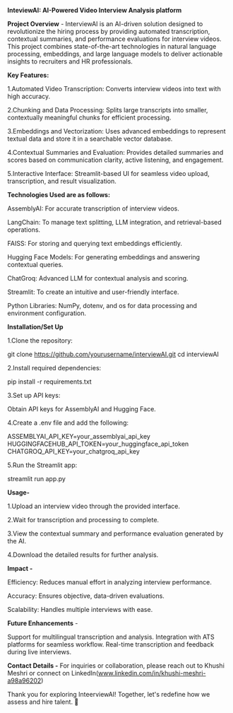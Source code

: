 **InteviewAI: AI-Powered Video Interview Analysis platform**



**Project Overview** - InterviewAI is an AI-driven solution designed to revolutionize the hiring process by providing automated transcription, contextual summaries, and performance evaluations for interview videos. This project combines state-of-the-art technologies in natural language processing, embeddings, and large language models to deliver actionable insights to recruiters and HR professionals.



**Key Features:**

1.Automated Video Transcription: Converts interview videos into text with high accuracy.

2.Chunking and Data Processing: Splits large transcripts into smaller, contextually meaningful chunks for efficient processing.

3.Embeddings and Vectorization: Uses advanced embeddings to represent textual data and store it in a searchable vector database.

4.Contextual Summaries and Evaluation: Provides detailed summaries and scores based on communication clarity, active listening, and engagement.

5.Interactive Interface: Streamlit-based UI for seamless video upload, transcription, and result visualization.



**Technologies Used are as follows:**

AssemblyAI: For accurate transcription of interview videos.

LangChain: To manage text splitting, LLM integration, and retrieval-based operations.

FAISS: For storing and querying text embeddings efficiently.

Hugging Face Models: For generating embeddings and answering contextual queries.

ChatGroq: Advanced LLM for contextual analysis and scoring.

Streamlit: To create an intuitive and user-friendly interface.

Python Libraries: NumPy, dotenv, and os for data processing and environment configuration.



**Installation/Set Up**

1.Clone the repository:

git clone https://github.com/yourusername/interviewAI.git
cd interviewAI

2.Install required dependencies:

pip install -r requirements.txt

3.Set up API keys:

Obtain API keys for AssemblyAI and Hugging Face.

4.Create a .env file and add the following:

ASSEMBLYAI_API_KEY=your_assemblyai_api_key
HUGGINGFACEHUB_API_TOKEN=your_huggingface_api_token
CHATGROQ_API_KEY=your_chatgroq_api_key

5.Run the Streamlit app:

streamlit run app.py



**Usage-**

1.Upload an interview video through the provided interface.

2.Wait for transcription and processing to complete.

3.View the contextual summary and performance evaluation generated by the AI.

4.Download the detailed results for further analysis.



**Impact -** 

Efficiency: Reduces manual effort in analyzing interview performance.

Accuracy: Ensures objective, data-driven evaluations.

Scalability: Handles multiple interviews with ease.



**Future Enhancements** - 

Support for multilingual transcription and analysis.
Integration with ATS platforms for seamless workflow.
Real-time transcription and feedback during live interviews.



**Contact Details -**
For inquiries or collaboration, please reach out to Khushi Meshri or connect on LinkedIn(www.linkedin.com/in/khushi-meshri-a98a96202)


Thank you for exploring InteerviewAI! 
Together, let's redefine how we assess and hire talent. 🌟

